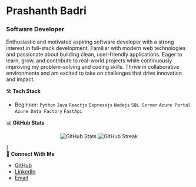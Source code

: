 # Prashanth Badri
### Software Developer

Enthusiastic and motivated aspiring software developer with a strong interest in full-stack development. Familiar with modern web technologies and passionate about building clean, user-friendly applications. Eager to learn, grow, and contribute to real-world projects while continuously improving my problem-solving and coding skills. Thrive in collaborative environments and am excited to take on challenges that drive innovation and impact.

🛠️ **Tech Stack**
- Beginner: `Python` `Java` `Reactjs` `Expressjs` `Nodejs` `SQL Server` `Azure Portal` `Azure Data Factory` `FastApi` 

📊 **GitHub Stats**
<p align="center">
  <img src="https://github-readme-stats.vercel.app/api?username=Prashanthbadri112&show_icons=true&theme=dark" alt="GitHub Stats" />
  <img src="https://github-readme-streak-stats.herokuapp.com/?user=Prashanthbadri112&theme=dark" alt="GitHub Streak" />
</p>

]  
🤝 **Connect With Me**
- [GitHub](https://github.com/Prashanthbadri112)
- [LinkedIn](https://www.linkedin.com/in/prashanthbadri/)
- [Email](mailto:prashanthbadri385@gmail.com)

